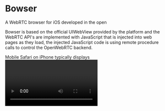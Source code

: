 Bowser
======

A WebRTC browser for iOS developed in the open

Bowser is based on the official UIWebView provided by the platform and the WebRTC API's are implemented with JavaScript that is injected into web pages as they load, the injected JavaScript code is using remote procedure calls to control the OpenWebRTC backend.

Mobile Safari on iPhone typically displays <video> elements only in fullscreen. This severely limits the UI of your apps, especially when designing video communication apps using WebRTC. Bowser goes beyond that and allows you to fully customise and manipulate <video> elements using CSS and JavaScript.
